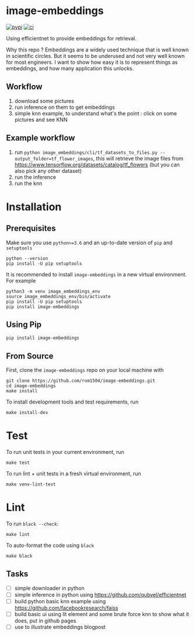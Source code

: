 # image-embeddings
[![pypi](https://img.shields.io/pypi/v/image-embeddings.svg)](https://pypi.python.org/pypi/image-embeddings)
[![ci](https://github.com/rom1504/image-embeddings/workflows/Continuous%20integration/badge.svg)](https://github.com/rom1504/image-embeddings/actions?query=workflow%3A%22Continuous+integration%22)


Using efficientnet to provide embeddings for retrieval.

Why this repo ? Embeddings are a widely used technique that is well known in scientific circles. But it seems to be underused and not very well known for most engineers. I want to show how easy it is to represent things as embeddings, and how many application this unlocks.

## Workflow
1. download some pictures
2. run inference on them to get embeddings
3. simple knn example, to understand what's the point : click on some pictures and see KNN

## Example workflow

1. run `python image_embeddings/cli/tf_datasets_to_files.py --output_folder=tf_flower_images`, this will retrieve the image files from https://www.tensorflow.org/datasets/catalog/tf_flowers (but you can also pick any other dataset)
2. run the inference
3. run the knn

# Installation

## Prerequisites

Make sure you use `python>=3.6` and an up-to-date version of `pip` and
`setuptools`

    python --version
    pip install -U pip setuptools

It is recommended to install `image-embeddings` in a new virtual environment. For
example

    python3 -m venv image_embeddings_env
    source image_embeddings_env/bin/activate
    pip install -U pip setuptools
    pip install image-embeddings

## Using Pip

    pip install image-embeddings

## From Source

First, clone the `image-embeddings` repo on your local machine with

    git clone https://github.com/rom1504/image-embeddings.git
    cd image-embeddings
    make install

To install development tools and test requirements, run

    make install-dev

# Test

To run unit tests in your current environment, run

    make test

To run lint + unit tests in a fresh virtual environment,
run

    make venv-lint-test

# Lint

To run `black --check`:

    make lint

To auto-format the code using `black`

    make black

## Tasks

* [ ] simple downloader in python
* [ ] simple inference in python using https://github.com/qubvel/efficientnet
* [ ] build python basic knn example using https://github.com/facebookresearch/faiss
* [ ] build basic ui using lit element and some brute force knn to show what it does, put in github pages
* [ ] use to illustrate embeddings blogpost
